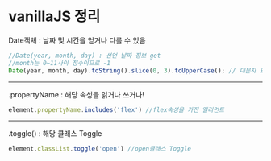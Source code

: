 # vanillaJS 정리

Date객체 : 날짜 및 시간을 얻거나 다룰 수 있음
```javascript
//Date(year, month, day) : 선언 날짜 정보 get
//month는 0~11사이 정수이므로 -1
Date(year, month, day).toString().slice(0, 3).toUpperCase(); // 대문자 요일 반환
```

--- 

.propertyName : 해당 속성을 읽거나 쓰거나!
```javascript
element.propertyName.includes('flex') //flex속성을 가진 엘리먼트
```

---

.toggle() : 해당 클래스 Toggle
```javascript
element.classList.toggle('open') //open클래스 Toggle
```